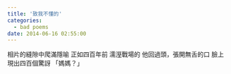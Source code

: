 ```yaml
---
title: '致我不懂的'
categories:
  - bad poems
date: 2014-06-16 02:55:00
---
```


相片的縫隙中爬滿隱喻
正如四百年前
濡溼戰場的
他回過頭，張開無舌的口
臉上現出四百個驚訝
「媽媽？」
